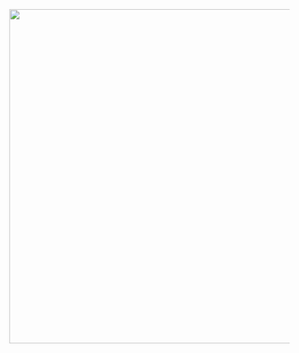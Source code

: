 <img  src="https://github.com/kenantasdemir/kotlinwidgetsstudy/blob/master/app/src/main/assets/vid.gif" width="600" height="600"/>
